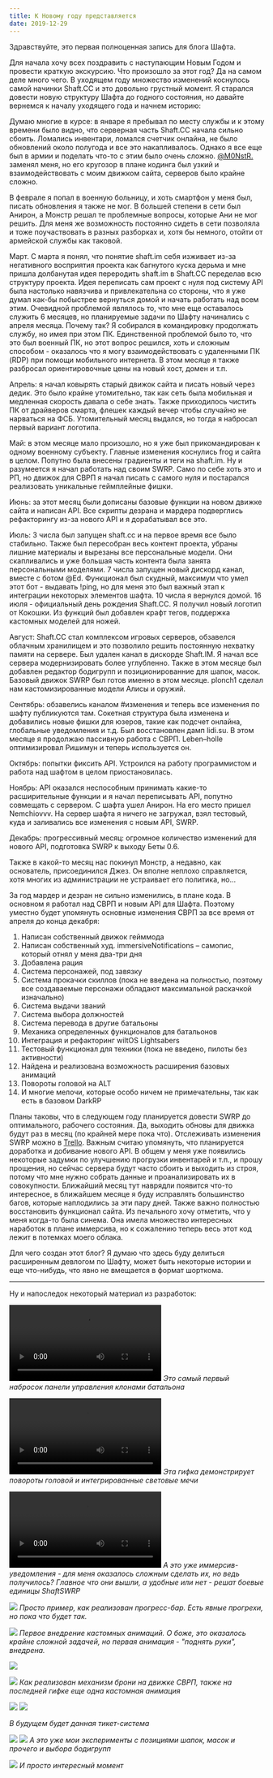 ```yaml
---
title: К Новому году представляется
date: 2019-12-29
---
```


Здравствуйте, это первая полноценная запись для блога Шафта.

Для начала хочу всех поздравить с наступающим Новым Годом и провести краткую экскурсию. Что произошло за этот год? Да на самом деле много чего. В уходящем году множество изменений коснулось самой начинки Shaft.CC и это довольно грустный момент. Я старался довести новую структуру Шафта до годного состояния, но давайте вернемся к началу уходящего года и начнем историю:

Думаю многие в курсе: в январе я пребывал по месту службы и к этому времени было видно, что серверная часть Shaft.CC начала сильно сбоить. Ломались инвентари, ломался счетчик онлайна, не было обновлений около полугода и все это накапливалось. Однако я все еще был в армии и поделать что-то с этим было очень сложно. [@M0NstR.](http://steamcommunity.com/profiles/76561198056127769) заменял меня, но его кругозор в плане кодинга был узкий и взаимодействовать с моим движком сайта, серверов было крайне сложно.

В феврале я попал в военную больницу, и хоть смартфон у меня был, писать обновления я также не мог. В большей степени в сети был Анирон, а Монстр решал те проблемные вопросы, которые Ани не мог решить. Для меня же возможность постоянно сидеть в сети позволяла и тоже поучаствовать в разных разборках и, хотя бы немного, отойти от армейской службы как таковой.

Март. С марта я понял, что понятие shaft.im себя изживает из-за негативного восприятия проекта как багнутого куска дерьма и мне пришла долбанутая идея переродить shaft.im в Shaft.CC переделав всю структуру проекта. Идея переписать сам проект с нуля под систему API была настолько навязчива и привлекательна со стороны, что я уже думал как-бы побыстрее вернуться домой и начать работать над всем этим. Очевидной проблемой являлось то, что мне еще оставалось служить 6 месяцев, но планируемые задачи по Шафту начинались с апреля месяца. Почему так? Я собирался в командировку продолжать службу, но имея при этом ПК. Единственной проблемой было то, что это был военный ПК, но этот вопрос решился, хоть и сложным способом - оказалось что я могу взаимодействовать с удаленными ПК (RDP) при помощи мобильного интернета. В этом месяце я также разбросал ориентировочные цены на новый хост, домен и т.п.

Апрель: я начал ковырять старый движок сайта и писать новый через дедик. Это было крайне утомительно, так как сеть была мобильная и медленная скорость давала о себе знать. Также приходилось чистить ПК от драйверов смарта, флешек каждый вечер чтобы случайно не нарваться на ФСБ. Утомительный месяц выдался, но тогда я набросал первый вариант логотипа.

Май: в этом месяце мало произошло, но я уже был прикомандирован к одному военному субъекту. Главные изменения коснулись frog и сайта в целом. Попутно была внесены градиенты и теги на shaft.im. Ну и разумеется я начал работать над своим SWRP. Само по себе хоть это и РП, но движок для СВРП я начал писать с самого нуля и постарался реализовать уникальные геймплейные фишки.

Июнь: за этот месяц были дописаны базовые функции на новом движке сайта и написан API. Все скрипты дезрана и мардера подверглись рефакторингу из-за нового API и я дорабатывал все это.

Июль: 3 числа был запущен shaft.cc и на первое время все было стабильно. Также был пересобран весь контент проекта, убраны лишние материалы и вырезаны все персональные модели. Они скапливались и уже большая часть контента была занята персональными моделями. 7 числа запущен новый дискорд канал, вместе с ботом @Ed. Функционал был скудный, максимум что умел этот бот - выдавать !ping, но для меня это был важный этап к интеграции некоторых элементов шафта. 10 числа я вернулся домой. 16 июля - официальный день рождения Shaft.CC. Я получил новый логотип от Кокошки. Из функций был добавлен крафт тегов, поддержка кастомных моделей для ножей.

Август: Shaft.CC стал комплексом игровых серверов, обзавелся облачным хранилищем и это позволило решить постоянную нехватку памяти на сервере. Был удален канал в дискорде Shaft.IM. Я начал все сервера модернизировать более углубленно. Также в этом месяце был добавлен редактор бодигрупп и позиционированние для шапок, масок. Базовый движок SWRP был готов именно в этом месяце. plonch1 сделал нам кастомизированные модели Алисы и оружий.

Сентябрь: обзавелись каналом #изменения и теперь все изменения по шафту публикуются там. Сокетная структура была изменена и добавились новые фишки для юзеров, такие как подсчет онлайна, глобальные уведомления и т.д. Был восстановлен дамп lidi.su. В этом месяце я продолжаю пассивную работа с СВРП. Leben–holle оптимизировал Ришимун и теперь используется он.

Октябрь: попытки фиксить API. Устроился на работу программистом и работа над шафтом в целом приостановилась.

Ноябрь: API оказался неспособным принимать какие-то расширительные функции и я начал переписывать API, попутно совмещать с сервером. С шафта ушел Анирон. На его место пришел Nemchiovvv. На сервер шафта я ничего не загружал, взял тестовый, куда и заливались все изменения с новым API, SWRP.

Декабрь: прогрессивный месяц: огромное количество изменений для нового API, подготовка SWRP к выходу Беты 0.6.

Также в какой-то месяц нас покинул Монстр, а недавно, как основатель, присоединился Джез. Он вполне неплохо справляется, хотя многих из администрации не устраивает его политика, но...

За год мардер и дезран не сильно изменились, в плане кода. В основном я работал над СВРП и новым API для Шафта. Поэтому уместно будет упомянуть основные изменения СВРП за все время от апреля до конца декабря:

1.  Написан собственный движок гейммода
2.  Написан собственный худ. immersiveNotifications – самопис, который отнял у меня два-три дня
3.  Добавлена рация
4.  Система персонажей, под завязку
5.  Система прокачки скиллов (пока не введена на полностью, поэтому все создаваемые персонажи обладают максимальной раскачкой изначально)
6.  Система выдачи званий
7.  Система выбора должностей
8.  Система перевода в другие батальоны
9.  Механика определенных функционалов для батальонов
10.  Интеграция и рефакторинг wiltOS Lightsabers
11.  Тестовый функционал для техники (пока не введено, пилоты без активности)
12.  Найдена и реализована возможность расширения базовых анимаций
13.  Повороты головой на ALT
14.  И многие мелочи, которые особо ничем не примечательны, так как есть в базовом DarkRP

Планы таковы, что в следующем году планируется довести SWRP до оптимального, рабочего состояния. Да, выходить обновы для движка будут раз в месяц (по крайней мере пока что). Отслеживать изменения SWRP можно в [Trello](https://trello.com/b/rNwsRuOR). Важным считаю упомянуть, что планируется доработка и добивание нового API. В общем у меня уже появились некоторые задумки по улучшению прогрузки инвентарей и т.п., и прошу прощения, но сейчас сервера будут часто сбоить и выходить из строя, потому что мне нужно собрать данные и проанализировать их в совокупности. Ближайший месяц тут наврядли появится что-то интересное, в ближайшем месяце я буду исправлять большинство багов, которые наплодились за эти пару дней. Также важно полностью восстановить функционал сайта. Из печального хочу отметить, что у меня когда-то была синема. Она имела множество интересных наработок в плане иммерсива, но к сожалению теперь весь этот код лежит в потемках моего облака.

Для чего создан этот блог? Я думаю что здесь буду делиться расширенным девлогом по Шафту, может быть некоторые истории и еще что-нибудь, что явно не вмещается в формат шорткома.

* * *

Ну и напоследок некоторый материал из разработок:

<video controls src="https://digital-garden.website.yandexcloud.net/images/archives/shaftcc/d34a243d-c556-4dd9-b91b-328932a68cd3.mp4"></video>
*Это самый первый набросок панели управления клонами батальона*

<video controls src="https://digital-garden.website.yandexcloud.net/images/archives/shaftcc/306d94a3-6820-4d15-bf5c-6f0a292dab62.mp4"></video>
*Эта гифка демонстрирует повороты головой и интегрированные световые мечи*

<video controls src="https://digital-garden.website.yandexcloud.net/images/archives/shaftcc/f37128c1-314e-4ed5-8c6c-82e34ba55ce0.mp4"></video>
*А это уже иммерсив-уведомления - для меня оказалось сложным сделать их, но ведь получилось? Главное что они вышли, а удобные или нет - решат боевые единицы ShaftSWRP*

![](https://digital-garden.website.yandexcloud.net/images/archives/shaftcc/a998c616-445d-4575-9c19-146c1dca7838.gif)
*Просто пример, как реализован прогресс-бар. Есть явные прогрехи, но пока что будет так.*

![](https://digital-garden.website.yandexcloud.net/images/archives/shaftcc/18d8225c-811d-43f7-9b38-5ee5247fa77e.gif)
*Первое внедрение кастомных анимаций. О боже, это оказалось крайне сложной задачей, но первая анимация - "поднять руки", внедрена.*

![](https://digital-garden.website.yandexcloud.net/images/archives/shaftcc/8ce07323-35ae-4233-a96a-765c6e3c6220.gif)

![](https://digital-garden.website.yandexcloud.net/images/archives/shaftcc/ab71d655-f506-4388-a56e-44e7e4f1f0bb.gif)
*Как реализован механизм брони на движке СВРП, также на последней гифке еще одна кастомная анимация*

![](https://digital-garden.website.yandexcloud.net/images/archives/shaftcc/079a2511-3147-4bf7-951f-347e22b22e3c.gif)
![](https://digital-garden.website.yandexcloud.net/images/archives/shaftcc/224bfa6a-e6b6-4c68-a40b-604c26500104.gif)

*В будущем будет данная тикет-система*

![](https://digital-garden.website.yandexcloud.net/images/archives/shaftcc/44ae0cb8-24a2-4b34-9c51-540613468c65.gif)
![](https://digital-garden.website.yandexcloud.net/images/archives/shaftcc/38b315ac-0823-4117-a5c6-8891df2c76cb.png)
*А это уже мои эксперименты с позициями шапок, масок и прочего и выбора бодигрупп*

![](https://digital-garden.website.yandexcloud.net/images/archives/shaftcc/3f2626d4-064c-4237-a33c-921c50c2a867.gif)
*И просто интересный момент*
